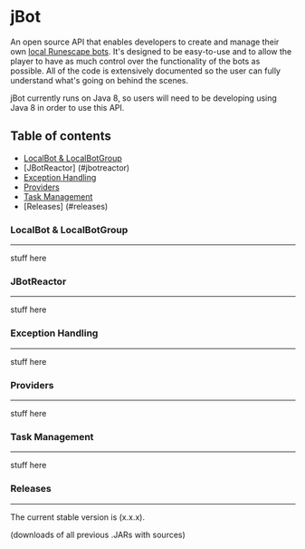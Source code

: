 jBot
====
An open source API that enables developers to create and manage their own [local Runescape bots](http://www.rune-server.org/runescape-development/rs2-server/show-off/561994-serversided-bots.html). It's designed to be easy-to-use and to allow the player to have as much control over the functionality of the bots as possible. All of the code is extensively documented so the user can fully understand what's going on behind the scenes.

jBot currently runs on Java 8, so users will need to be developing using Java 8 in order to use this API.

Table of contents
-------

- [LocalBot & LocalBotGroup](#localbot-&-localbotgroup)
- [JBotReactor] (#jbotreactor)
- [Exception Handling](#exception-handling)
- [Providers](#providers)
- [Task Management](#task-management)
- [Releases] (#releases)

### LocalBot & LocalBotGroup
-------
stuff here


### JBotReactor
-------
stuff here


### Exception Handling
-------
stuff here


### Providers
-------
stuff here


### Task Management
-------
stuff here


### Releases
-------

The current stable version is (x.x.x).

(downloads of all previous .JARs with sources)
